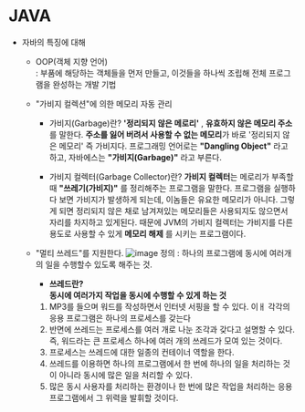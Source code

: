 # JAVA

+ 자바의 특징에 대해
    + OOP(객체 지향 언어)<br>
    : 부품에 해당하는 객체들을 먼저 만들고, 이것들을 하나씩 조립해 전체 프로그램을 완성하는 개발 기법
    + "가비지 컬렉션"에 의한 메모리 자동 관리
        - 가비지(Garbage)란?
        **'정리되지 않은 메로리'** , **유효하지 않은 메모리 주소**를 말한다.
        **주소를 잃어 버려서 사용할 수 없는 메모리**가 바로 '정리되지 않은 메모리' 즉 가비지다.
        프로그래밍 언어로는 **"Dangling Object"** 라고 하고,
        자바에스는 **"가비지(Garbage)"** 라고 부른다.

        - 가비지 컬렉터(Garbage Collector)란?
        **가비지 컬렉터**는 메로리가 부족할 때 **"쓰레기(가비지)"** 를 정리해주는 프로그램을 말한다.
        프로그램을 실행하다 보면 가비지가 발생하게 되는데, 이놈들은 유요한 메모리가 아니다. 그렇게 되면 정리되지 않은 채로 남겨져있는 메모리들은 사용되지도 않으면서 자리를 차지하고 있게된다.
        때문에 JVM의 가비지 컬렉터는 가비지를 다른 용도로 사용할 수 있게 **메모리 해제** 를 시키는 프로그램이다.
    
    + "멀티 쓰레드"를 지원한다.
    ![image](https://user-images.githubusercontent.com/41488792/47766306-63011d00-dd11-11e8-8476-d2b31a1364f4.png)
    정의 : 하나의 프로그램에 동시에 여러개의 일을 수행할수 있도록 해주는 것.
        - **쓰레드란?** <br>
        **동시에 여러가지 작업을 동시에 수행할 수 있게 하는 것**<br>
        1. MP3를 들으며 워드를 작성하면서 인터넷 서핑을 할 수 있다. 이ㅐ 각각의 응용 프로그램은 하나의 프로세스를 갖는다
        2. 반면에 쓰레드는 프로세스를 여러 개로 나눈 조각과 갖다고 설명할 수 있다.
        즉, 워드라는 큰 프로세스 하나에 여러 개의 쓰레드가 모여 있는 것이다.
        3. 프로세스는 쓰레드에 대한 일종의 컨테이너 역할을 한다.
        4. 쓰레드를 이용하면 하나의 프로그램에서 한 번에 하나의 일을 처리하는 것이 아니라 동시에 많은 일을 처리할 수 있다.
        5. 많은 동시 사용자를 처리하는 환경이나 한 번에 많은 작업을 처리하는 응용 프로그램에서 그 위력을 발휘할 것이다.
        
